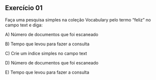 ## Exercício 01

Faça uma pesquisa simples na coleção Vocabulary pelo termo “feliz” no campo text e diga:

A) Número de documentos que foi escaneado

B) Tempo que levou para fazer a consulta

C) Crie um índice simples no campo text

D) Número de documentos que foi escaneado

E) Tempo que levou para fazer a consulta
